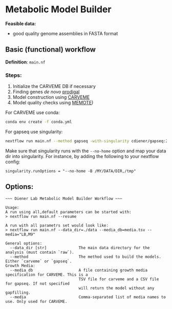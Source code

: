 # Metabolic Model Builder

**Feasible data:**

- good quality genome assemblies in FASTA format

## Basic (functional) workflow

**Definition**: `main.nf`

### Steps:

1. Initialize the CARVEME DB if necessary
2. Finding genes *de novo* [prodigal](https://github.com/hyattpd/Prodigal)
3. Model construction using [CARVEME](https://carveme.readthedocs.io/)
4. Model quality checks using [MEMOTE](https://memote.readthedocs.io/))

For CARVEME use conda:

```bash
conda env create -f conda.yml
```

For gapseq use singularity:

```bash
nextflow run main.nf --method gapseq -with-singularity cdiener/gapseq:2024.03.7
```

Make sure that singularity runs with the `--no-home` option and map your data dir
into singularity. For instance, by adding the following to your nextflow config:

```
singularity.runOptions = "--no-home -B /MY/DATA/DIR,/tmp"
```

## Options:

```
~~~ Diener Lab Metabolic Model Builder Workflow ~~~

Usage:
A run using all,default parameters can be started with:
> nextflow run main.nf --resume

A run with all parametrs set would look like:
> nextflow run main.nf --data_dir=./data --media_db=media.tsv --media="LB,M9"

General options:
  --data_dir [str]              The main data directory for the analysis (must contain `raw`).
  --method                      The method used to build the models. Either `carveme` or `gapseq`.
Growth Media:
  --media_db                    A file containing growth media specification for CARVEME. This is a
                                TSV file for carveme and a CSV file for gapseq. If not specified
                                will return the model without any gapfilling.
  --media                       Comma-separated list of media names to use. Only used for CARVEME.
```
